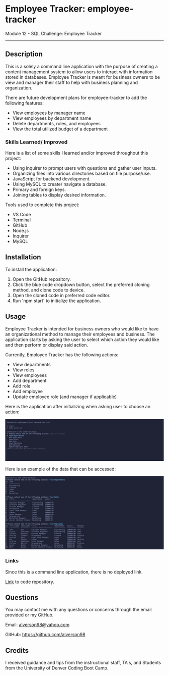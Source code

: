 # Employee Tracker: employee-tracker

Module 12 - SQL Challenge: Employee Tracker

---

## Description

This is a solely a command line application with the purpose of creating a content management system to allow users to interact with information stored in databases. Employee Tracker is meant for business owners to be view and manager their staff to help with business planning and organization.

There are future development plans for employee-tracker to add the following features:

- View employees by manager name
- View employees by department name
- Delete departments, roles, and employees
- View the total utilized budget of a department

### Skills Learned/ Improved

Here is a list of some skills I learned and/or improved throughout this project:

- Using inquirer to prompt users with questions and gather user inputs.
- Organizing files into various directories based on file purpose/use.
- JavaScript for backend development.
- Using MySQL to create/ navigate a database.
- Primary and foreign keys.
- Joining tables to display desired information.

Tools used to complete this project:

- VS Code
- Terminal
- GitHub
- Node.js
- Inquirer
- MySQL

## Installation

To install the application:

1. Open the GitHub repository.
2. Click the blue code dropdown button, select the preferred cloning method, and clone code to device.
3. Open the cloned code in preferred code editor.
4. Run 'npm start' to initialize the application.

## Usage

Employee Tracker is intended for business owners who would like to have an organizational method to manage their employees and business. The application starts by asking the user to select which action they would like and then perform or display said action.

Currently, Employee Tracker has the following actions:

- View departments
- View roles
- View employees
- Add department
- Add role
- Add employee
- Update employee role (and manager if applicable)

Here is the application after initializing when asking user to choose an action:

![Screenshot of app initialization](./assets/images/employee-tracker-app-intialization.jpeg)

Here is an example of the data that can be accessed:

![Screenshot of data tables that can be accessed](./assets/images/employee-tracker-tables.jpeg)

### Links

Since this is a command line application, there is no deployed link.

[Link](https://github.com/alverson98/employee-tracker) to code repository.

## Questions

You may contact me with any questions or concerns through the email provided or my GitHub.

Email: alverson98@yahoo.com

GitHub: https://github.com/alverson98

## Credits

I received guidance and tips from the instructional staff, TA's, and Students from the University of Denver Coding Boot Camp.
